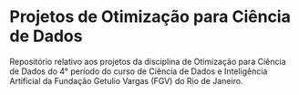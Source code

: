 # Projetos de Otimização para Ciência de Dados

Repositório relativo aos projetos da disciplina de Otimização para Ciência de Dados do 4° período do curso de Ciência de Dados e Inteligência Artificial da Fundação Getulio Vargas (FGV) do Rio de Janeiro.

